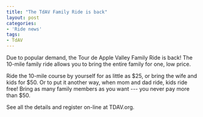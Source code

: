 ```yaml
---
title: "The TdAV Family Ride is back"
layout: post
categories:
- 'Ride news'
tags:
- TdAV
---
```


Due to popular demand, the Tour de Apple Valley Family Ride is back! The 10-mile family ride allows you to bring the entire family for one, low price.

Ride the 10-mile course by yourself for as little as $25, or bring the wife and kids for $50. Or to put it another way, when mom and dad ride, kids ride free! Bring as many family members as you want --- you never pay more than $50.

See all the details and register on-line at TDAV.org.